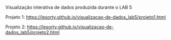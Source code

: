 Visualização interativa de dados produzida durante o LAB 5

Projeto 1: https://lesorty.github.io/visualizacao-de-dados_lab5/projeto1.html

Projeto 2: https://lesorty.github.io/visualizacao-de-dados_lab5/projeto2.html
